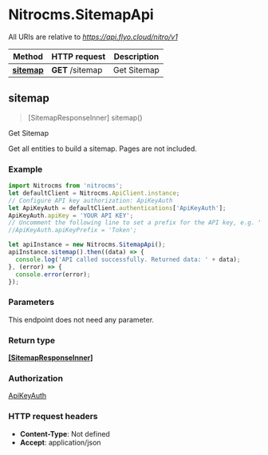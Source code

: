 # Nitrocms.SitemapApi

All URIs are relative to *https://api.flyo.cloud/nitro/v1*

Method | HTTP request | Description
------------- | ------------- | -------------
[**sitemap**](SitemapApi.md#sitemap) | **GET** /sitemap | Get Sitemap



## sitemap

> [SitemapResponseInner] sitemap()

Get Sitemap

Get all entities to build a sitemap. Pages are not included.

### Example

```javascript
import Nitrocms from 'nitrocms';
let defaultClient = Nitrocms.ApiClient.instance;
// Configure API key authorization: ApiKeyAuth
let ApiKeyAuth = defaultClient.authentications['ApiKeyAuth'];
ApiKeyAuth.apiKey = 'YOUR API KEY';
// Uncomment the following line to set a prefix for the API key, e.g. "Token" (defaults to null)
//ApiKeyAuth.apiKeyPrefix = 'Token';

let apiInstance = new Nitrocms.SitemapApi();
apiInstance.sitemap().then((data) => {
  console.log('API called successfully. Returned data: ' + data);
}, (error) => {
  console.error(error);
});

```

### Parameters

This endpoint does not need any parameter.

### Return type

[**[SitemapResponseInner]**](SitemapResponseInner.md)

### Authorization

[ApiKeyAuth](../README.md#ApiKeyAuth)

### HTTP request headers

- **Content-Type**: Not defined
- **Accept**: application/json

